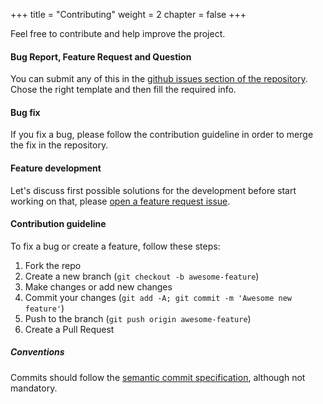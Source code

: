 +++
title = "Contributing"
weight = 2
chapter = false
+++

Feel free to contribute and help improve the project.

#### Bug Report, Feature Request and Question
You can submit any of this in the [github issues section of the repository](https://github.com/MDeLuise/plant-it/issues). Chose the right template and then fill the required info.

#### Bug fix
If you fix a bug, please follow the contribution guideline in order to merge the fix in the repository.

#### Feature development
Let's discuss first possible solutions for the development before start working on that, please [open a feature request issue](https://github.com/MDeLuise/plant-it/issues/new?assignees=&labels=&projects=&template=feature_request.yml).

#### Contribution guideline
To fix a bug or create a feature, follow these steps:
1. Fork the repo
1. Create a new branch (`git checkout -b awesome-feature`)
1. Make changes or add new changes
1. Commit your changes (`git add -A; git commit -m 'Awesome new feature'`)
1. Push to the branch (`git push origin awesome-feature`)
1. Create a Pull Request

##### Conventions
Commits should follow the [semantic commit specification](https://www.conventionalcommits.org/en/v1.0.0/), although not mandatory.